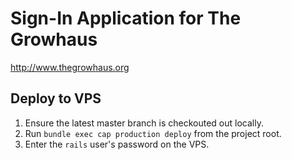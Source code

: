 Sign-In Application for The Growhaus
====================================

http://www.thegrowhaus.org

## Deploy to VPS
1. Ensure the latest master branch is checkouted out locally.
2. Run `bundle exec cap production deploy` from the project root.
3. Enter the `rails` user's password on the VPS.
